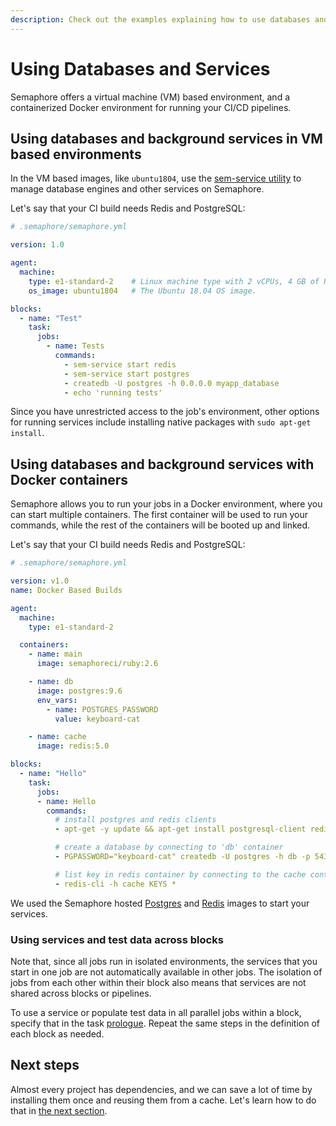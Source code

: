 ```yaml
---
description: Check out the examples explaining how to use databases and background services in VM based environments and with Docker containers.
---
```


# Using Databases and Services

Semaphore offers a virtual machine (VM) based environment, and a containerized
Docker environment for running your CI/CD pipelines.

## Using databases and background services in VM based environments

In the VM based images, like `ubuntu1804`, use the [sem-service utility][sem-service]
to manage database engines and other services on Semaphore.

Let's say that your CI build needs Redis and PostgreSQL:

``` yaml
# .semaphore/semaphore.yml

version: 1.0

agent:
  machine:
    type: e1-standard-2    # Linux machine type with 2 vCPUs, 4 GB of RAM
    os_image: ubuntu1804   # The Ubuntu 18.04 OS image.

blocks:
  - name: "Test"
    task:
      jobs:
        - name: Tests
          commands:
            - sem-service start redis
            - sem-service start postgres
            - createdb -U postgres -h 0.0.0.0 myapp_database
            - echo 'running tests'
```

Since you have unrestricted access to the job's environment, other options for
running services include installing native packages with `sudo apt-get install`.

## Using databases and background services with Docker containers

Semaphore allows you to run your jobs in a Docker environment, where you can
start multiple containers. The first container will be used to run your commands,
while the rest of the containers will be booted up and linked.

Let's say that your CI build needs Redis and PostgreSQL:

``` yaml
# .semaphore/semaphore.yml

version: v1.0
name: Docker Based Builds

agent:
  machine:
    type: e1-standard-2

  containers:
    - name: main
      image: semaphoreci/ruby:2.6

    - name: db
      image: postgres:9.6
      env_vars:
        - name: POSTGRES_PASSWORD
          value: keyboard-cat

    - name: cache
      image: redis:5.0

blocks:
  - name: "Hello"
    task:
      jobs:
      - name: Hello
        commands:
          # install postgres and redis clients
          - apt-get -y update && apt-get install postgresql-client redis-tools

          # create a database by connecting to 'db' container
          - PGPASSWORD="keyboard-cat" createdb -U postgres -h db -p 5432 -e hello

          # list key in redis container by connecting to the cache container
          - redis-cli -h cache KEYS *
```

We used the Semaphore hosted [Postgres](/ci-cd-enviroment/semaphore-registry-images/#postgres) and [Redis](/ci-cd-enviroment/semaphore-registry-images/#redis)
images to start your services.

### Using services and test data across blocks

Note that, since all jobs run in isolated environments, the services that you
start in one job are not automatically available in other jobs.
The isolation of jobs from each other within their block also means that
services are not shared across blocks or pipelines.

To use a service or populate test data in all parallel jobs within a block,
specify that in the task [prologue][prologue]. Repeat the same steps in the
definition of each block as needed.

## Next steps

Almost every project has dependencies, and we can save a lot of time by
installing them once and reusing them from a cache. Let's learn how to do that
in [the next section][next].

[prologue]: https://docs.semaphoreci.com/reference/pipeline-yaml-reference/#prologue
[next]: https://docs.semaphoreci.com/guided-tour/caching-dependencies/
[sem-service]: https://docs.semaphoreci.com/ci-cd-environment/sem-service-managing-databases-and-services-on-linux/
